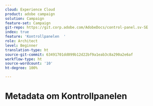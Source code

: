 ```yaml
---
cloud: Experience Cloud
product: adobe campaign
solution: Campaign
feature-set: Campaign
git-repo: https://git.corp.adobe.com/AdobeDocs/control-panel.sv-SE
index: true
feature: 'Kontrollpanelen  '
role: Architect
level: Beginner
translation-type: ht
source-git-commit: 63491701dd099b12d22bf9a1eab3c8a290a2e6af
workflow-type: ht
source-wordcount: '10'
ht-degree: 100%

---
```



# Metadata om Kontrollpanelen
